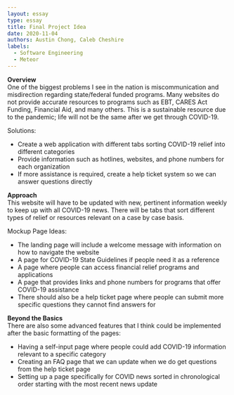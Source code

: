 ```yaml
---
layout: essay
type: essay
title: Final Project Idea
date: 2020-11-04
authors: Austin Chong, Caleb Cheshire
labels:
  - Software Engineering
  - Meteor
---
```


**Overview**<br />
One of the biggest problems I see in the nation is miscommunication and misdirection regarding state/federal funded programs. Many websites do not provide accurate resources to programs such as EBT, CARES Act Funding, Financial Aid, and many others. This is a sustainable resource due to the pandemic; life will not be the same after we get through COVID-19. 

Solutions:
- Create a web application with different tabs sorting COVID-19 relief into different categories
- Provide information such as hotlines, websites, and phone numbers for each organization
- If more assistance is required, create a help ticket system so we can answer questions directly

**Approach** <br />
This website will have to be updated with new, pertinent information weekly to keep up with all COVID-19 news. There will be tabs that sort different types of relief or resources relevant on a case by case basis. 

Mockup Page Ideas:
- The landing page will include a welcome message with information on how to navigate the website
- A page for COVID-19 State Guidelines if people need it as a reference
- A page where people can access financial relief programs and applications
- A page that provides links and phone numbers for programs that offer COVID-19 assistance
- There should also be a help ticket page where people can submit more specific questions they cannot find answers for


**Beyond the Basics** <br />
There are also some advanced features that I think could be implemented after the basic formatting of the pages:
- Having a self-input page where people could add COVID-19 information relevant to a specific category
- Creating an FAQ page that we can update when we do get questions from the help ticket page
- Setting up a page specifically for COVID news sorted in chronological order starting with the most recent news update
